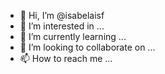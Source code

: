 - 👋 Hi, I’m @isabelaisf
- 👀 I’m interested in ...
- 🌱 I’m currently learning ...
- 💞️ I’m looking to collaborate on ...
- 📫 How to reach me ...

<!---
isabelaisf/isabelaisf is a ✨ special ✨ repository because its `README.md` (this file) appears on your GitHub profile.
You can click the Preview link to take a look at your changes.
--->
